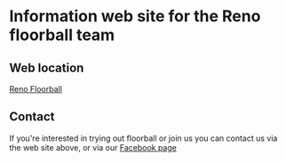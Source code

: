 # Information web site for the Reno floorball team

## Web location
[Reno Floorball](http://renofloorball.org)

## Contact
If you're interested in trying out floorball or join us you can contact
us via the web site above, or via our [Facebook page](https://www.facebook.com/groups/renofloorball)

